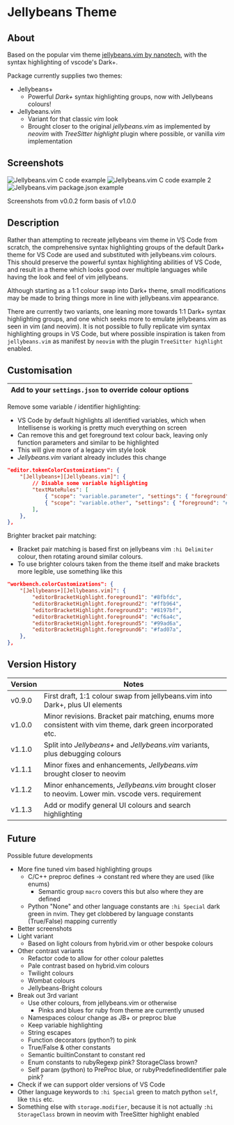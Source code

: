 # Jellybeans Theme

## About

Based on the popular vim theme [jellybeans.vim by
nanotech](https://github.com/nanotech/jellybeans.vim), with the syntax
highlighting of vscode's Dark+.

Package currently supplies two themes:

- Jellybeans+
    - Powerful *Dark+* syntax highlighting groups, now with Jellybeans colours!
- Jellybeans.vim
    - Variant for that classic *vim* look
    - Brought closer to the original *jellybeans.vim* as implemented by *neovim*
      with *TreeSitter highlight* plugin where possible, or vanilla *vim*
      implementation

## Screenshots

![Jellybeans.vim C code example](img/Screenshot_from_2022-08-31_18-01-22.png?raw=true "C code example")
![Jellybeans.vim C code example 2](img/Screenshot_from_2022-08-31_18-01-34.png?raw=true "C code example, 2")
![Jellybeans.vim package.json example](img/Screenshot_from_2022-08-31_17-52-58.png?raw=true "UI example - package.json")

Screenshots from v0.0.2 form basis of v1.0.0

## Description

Rather than attempting to recreate jellybeans vim theme in VS Code from scratch,
the comprehensive syntax highlighting groups of the default Dark+ theme for VS
Code are used and substituted with jellybeans.vim colours. This should preserve
the powerful syntax highlighting abilities of VS Code, and result in a theme
which looks good over multiple languages while having the look and feel of vim
jellybeans.

Although starting as a 1:1 colour swap into Dark+ theme, small modifications may
be made to bring things more in line with jellybeans.vim appearance.

There are currently two variants, one leaning more towards 1:1 Dark+ syntax
highlighting groups, and one which seeks more to emulate jellybeans.vim as seen
in vim (and neovim). It is not possible to fully replicate vim syntax
highlighting groups in VS Code, but where possible inspiration is taken from
`jellybeans.vim` as manifest by `neovim` with the plugin `TreeSitter highlight`
enabled.

## Customisation

| Add to your `settings.json` to override colour options |
| --- |

Remove some variable / identifier highlighting:
- VS Code by default highlights all identified variables, which when
  Intellisense is working is pretty much everything on screen
- Can remove this and get foreground text colour back, leaving only function
  parameters and similar to be highlighted
- This will give more of a legacy vim style look
- *Jellybeans.vim* variant already includes this change

```json
"editor.tokenColorCustomizations": {
    "[Jellybeans+][Jellybeans.vim]": {
        // Disable some variable highlighting
        "textMateRules": [
            { "scope": "variable.parameter", "settings": { "foreground": "#c6b6ee", "fontStyle": "", }, },
            { "scope": "variable.other", "settings": { "foreground": "#e8e8d3", "fontStyle": "", }, },
        ],
    },
},
```

Brighter bracket pair matching:
- Bracket pair matching is based first on jellybeans vim `:hi Delimiter` colour,
  then rotating around similar colours.
- To use brighter colours taken from the theme itself and make brackets more
  legible, use something like this

```json
"workbench.colorCustomizations": {
    "[Jellybeans+][Jellybeans.vim]": {
        "editorBracketHighlight.foreground1": "#8fbfdc",
        "editorBracketHighlight.foreground2": "#ffb964",
        "editorBracketHighlight.foreground3": "#8197bf",
        "editorBracketHighlight.foreground4": "#cf6a4c",
        "editorBracketHighlight.foreground5": "#99ad6a",
        "editorBracketHighlight.foreground6": "#fad07a",
    },
},
```

## Version History

| Version | Notes |
| ------- | ----- |
| v0.9.0  | First draft, 1:1 colour swap from jellybeans.vim into Dark+, plus UI elements |
| v1.0.0  | Minor revisions. Bracket pair matching, enums more consistent with vim theme, dark green incorporated etc. |
| v1.1.0  | Split into *Jellybeans+* and *Jellybeans.vim* variants, plus debugging colours |
| v1.1.1  | Minor fixes and enhancements, *Jellybeans.vim* brought closer to neovim |
| v1.1.2  | Minor enhancements, *Jellybeans.vim* brought closer to neovim. Lower min. vscode vers. requirement |
| v1.1.3  | Add or modify general UI colours and search highlighting |

## Future

Possible future developments

- More fine tuned vim based highlighting groups
    - C/C++ preproc defines -> constant red where they are used (like enums)
      - Semantic group `macro` covers this but also where they are defined
    - Python "None" and other language constants are `:hi Special` dark green in
      nvim. They get clobbered by language constants (True/False) mapping
      currently
- Better screenshots
- Light variant
  - Based on light colours from hybrid.vim or other bespoke colours
- Other contrast variants
  - Refactor code to allow for other colour palettes
  - Pale contrast based on hybrid.vim colours
  - Twilight colours
  - Wombat colours
  - Jellybeans-Bright colours
- Break out 3rd variant
  - Use other colours, from jellybeans.vim or otherwise
    - Pinks and blues for ruby from theme are currently unused
  - Namespaces colour change as JB+ or preproc blue
  - Keep variable highlighting
  - String escapes
  - Function decorators (python?) to pink
  - True/False & other constants
  - Semantic builtinConstant to constant red
  - Enum constants to rubyRegexp pink? StorageClass brown?
  - Self param (python) to PreProc blue, or rubyPredefinedIdentifier pale pink?
- Check if we can support older versions of VS Code
- Other language keywords to `:hi Special` green to match
  python `self`, like `this` etc.
- Something else with `storage.modifier`, because it is not actually
  `:hi StorageClass` brown in neovim with TreeSitter highlight enabled

